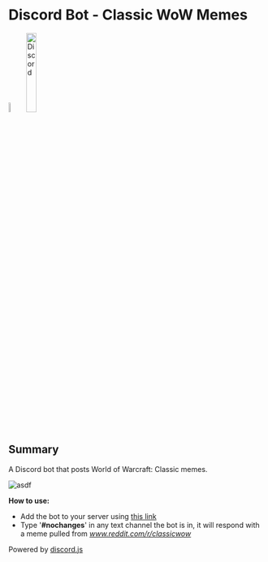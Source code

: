 # Discord Bot - Classic WoW Memes
<img src="https://i.imgur.com/vqm9W4H.png" alt="Discord" width=7% height=7%><img src="https://discordapp.com/assets/fc0b01fe10a0b8c602fb0106d8189d9b.png" alt="Discord" width=20% height=20%> 


## Summary
A Discord bot that posts World of Warcraft: Classic memes.

![asdf](https://i.imgur.com/1TXOBxi.gif)

<b>How to use:</b> 
  * Add the bot to your server using [this link](https://discordapp.com/oauth2/authorize?client_id=507317733382160424&scope=bot&permissions=3072) 
  * Type '<b>#nochanges</b>' in any text channel the bot is in, it will respond with a meme pulled from <i>www.reddit.com/r/classicwow</i>




Powered by [discord.js](https://discord.js.org/#/)
